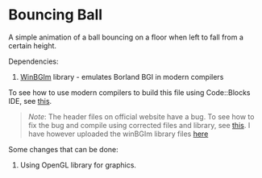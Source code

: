 # Bouncing Ball

A simple animation of a ball bouncing on a floor when left to fall from a certain height.

Dependencies:
1. [WinBGIm](http://www.codecutter.net/tools/winbgim/) library - emulates Borland BGI in modern compilers

To see how to use modern compilers to build this file using Code::Blocks IDE, see [this](https://www.geeksforgeeks.org/include-graphics-h-codeblocks/).

> *Note*: The header files on official website have a bug. To see how to fix the bug and compile using corrected files and library, see [this](https://stackoverflow.com/a/57507125). I have however uploaded the winBGIm library files [here](../winBGIm)

Some changes that can be done:
1. Using OpenGL library for graphics.
